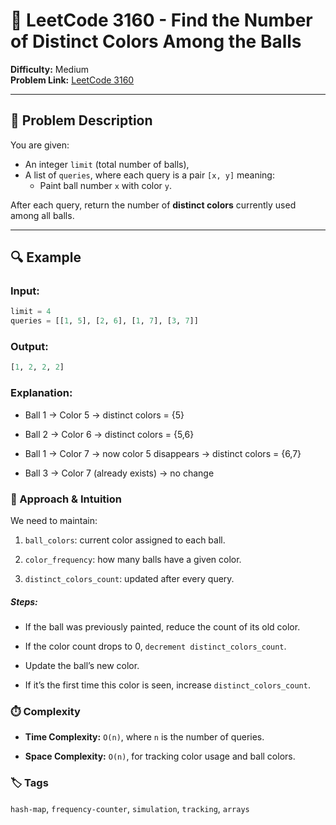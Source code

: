 # 🎨 LeetCode 3160 - Find the Number of Distinct Colors Among the Balls

**Difficulty:** Medium  
**Problem Link:** [LeetCode 3160](https://leetcode.com/problems/find-the-number-of-distinct-colors-among-the-balls/)

---

## 🧩 Problem Description

You are given:
- An integer `limit` (total number of balls),
- A list of `queries`, where each query is a pair `[x, y]` meaning:
  - Paint ball number `x` with color `y`.

After each query, return the number of **distinct colors** currently used among all balls.

---

## 🔍 Example

### Input:
```python
limit = 4
queries = [[1, 5], [2, 6], [1, 7], [3, 7]]
```

### Output:
```python
[1, 2, 2, 2]
```

### Explanation:
- Ball 1 → Color 5 → distinct colors = {5}

- Ball 2 → Color 6 → distinct colors = {5,6}

- Ball 1 → Color 7 → now color 5 disappears → distinct colors = {6,7}

- Ball 3 → Color 7 (already exists) → no change

### 🧠 Approach & Intuition

We need to maintain:

1. `ball_colors`: current color assigned to each ball.

2. `color_frequency`: how many balls have a given color.

3. `distinct_colors_count`: updated after every query.

##### Steps:

- If the ball was previously painted, reduce the count of its old color.

- If the color count drops to 0, `decrement distinct_colors_count`.

- Update the ball’s new color.

- If it’s the first time this color is seen, increase `distinct_colors_count`.

### ⏱️ Complexity
- **Time Complexity:** `O(n)`, where `n` is the number of queries.

- **Space Complexity:** `O(n)`, for tracking color usage and ball colors.

### 🏷️ Tags
`hash-map`, `frequency-counter`, `simulation`, `tracking`, `arrays`